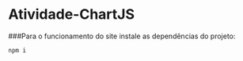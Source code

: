 # Atividade-ChartJS

###Para o funcionamento do site instale as dependências do projeto:
```bash
npm i
```
